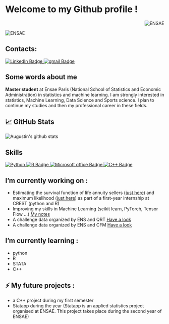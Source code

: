 # Welcome to my Github profile ! 

<div style="text-align: right;">
    <img src="https://upload.wikimedia.org/wikipedia/commons/e/ec/LOGO-ENSAE.png" alt="ENSAE">
</div>

![ENSAE]("https://upload.wikimedia.org/wikipedia/commons/e/ec/LOGO-ENSAE.png")

## Contacts: 
<div id="badges">
  <a href="https://www.linkedin.com/in/augustin-cablant-70362518b/">
    <img src="https://img.shields.io/badge/LinkedIn-blue?style=for-the-badge&logo=linkedin&logoColor=white" alt="LinkedIn Badge"/>
  </a>
  <a href="augustin.cablantca@gmail.com">
    <img src="https://img.shields.io/badge/Gmail-D14836?style=for-the-badge&logo=gmail&logoColor=white" alt="gmail Badge"/>
  </a>
</div>

## Some words about me
**Master student** at Ensae Paris (National School of Statistics and Economic Administration) in statistics and machine learning. I am strongly interested in statistics, Machine Learning, Data Science and Sports science. I plan to continue my studies and then my professional career in these fields.

## :chart_with_upwards_trend: GitHub Stats 
<picture>
  <source
    srcset="https://github-readme-stats.vercel.app/api?username=AugustinCablant&show_icons=true"
    media="(prefers-color-scheme: light), (prefers-color-scheme: no-preference)"
  />
  <img src="https://github-readme-stats.vercel.app/api?username=AugustinCablant&show_icons=true&include_all_commits=true" 
  alt="Augustin's github stats"/>
</picture>

## Skills 
<div id="badges">
  <a href=""><img src="https://img.shields.io/badge/Python-14354C?style=for-the-badge&logo=python&logoColor=white" alt="Python"/>
  </a>
  <a href="R">
    <img src="https://img.shields.io/badge/R-276DC3?style=for-the-badge&logo=r&logoColor=white" alt="R Badge"/>
    </a>
  <a href="Microsoft office">
    <img src="https://img.shields.io/badge/Microsoft_Office-D83B01?style=for-the-badge&logo=microsoft-office&logoColor=white" alt="Microsoft office Badge"/>
  </a>
  <a href="C++">
    <img src="https://img.shields.io/badge/C%2B%2B-00599C?style=for-the-badge&logo=c%2B%2B&logoColor=white" alt="C++ Badge"/>
    </a>
</div>

## I’m currently working on : 
- Estimating the survival function of life annuity sellers ([just here](https://github.com/AugustinCablant/Estimation-non-param-trique-et-mod-les-de-survie/blob/main/Fonction%20de%20survie/estimation_fonction_survie.R)) and maximum likelihood ([just here](https://github.com/AugustinCablant/Estimation-non-param-trique-et-mod-les-de-survie/blob/main/Vraissemblance/Vraissemblance.ipynb))  as part of a first-year internship at CREST (python and R)
- Improving my skills in Machine Learning (scikit learn, PyTorch, Tensor Flow ...) [My notes](https://github.com/AugustinCablant/Learning-ML/blob/main/MACHINE_LEARNING.pdf)
- A challenge data organized by ENS and QRT [Have a look](https://challengedata.ens.fr/participants/challenges/97/)
- A challenge data organized by ENS and CFM [Have a look](https://challengedata.ens.fr/participants/challenges/84/)

## I’m currently learning : 

- python
- R
- STATA
- C++

## ⚡ My future projects : 
- a C++ project during my first semester
- Statapp during the year (Statapp is an applied statistics project organised at ENSAE. This project takes place during the second year of ENSAE)



<!--
**AugustinCablant/AugustinCablant** is a ✨ _special_ ✨ repository because its `README.md` (this file) appears on your GitHub profile.

Here are some ideas to get you started:

- 🔭 I’m currently working on ...
- 🌱 I’m currently learning ...
- 👯 I’m looking to collaborate on ...
- 🤔 I’m looking for help with ...
- 💬 Ask me about ...
- 📫 How to reach me: ...
- 😄 Pronouns: ...
- ⚡ Fun fact: ...
-->
